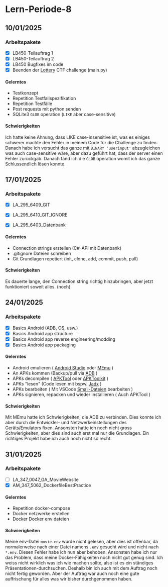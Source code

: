 # Lern-Periode-8

## 10/01/2025
### Arbeitspakete
- [x] LB450-Teilauftrag 1
- [x] LB450-Teilauftrag 2
- [x] LB450 Bugfixes im code
- [x] Beenden der [Lottery](https://library.m0unt41n.ch/challenges/lottery) CTF challenge (main.py)

#### Gelerntes
- Testkonzept
- Repetition Testfallspezifikation
- Repetition Testfälle
- Post requests mit python senden
- SQLite3 `GLOB` operation (`LIKE` aber case-sensitive)

#### Schwierigkeiten
Ich hatte keine Ahnung, dass LIKE case-insensitive ist, was es einiges schwerer machte den Fehler in meinem Code für die Challenge zu finden. Danach habe ich versucht das ganze mit `BINARY 'userinput'` abzugleichen was auch case-sensitive wäre, aber dazu geführt hat, dass der server einen Fehler zurückgab. Danach fand ich die `GLOB` operation womit ich das ganze Schlussendlich lösen konnte.

## 17/01/2025
### Arbeitspakete
- [x] LA_295_6409_GIT
- [x] LA_295_6410_GIT_IGNORE
- [x] LA_295_6403_Datenbank


#### Gelerntes
- Connection strings erstellen (C#-API mit Datenbank)
- .gitignore Dateien schreiben
- Git Grundlagen repetiert (init, clone, add, commit, push, pull)

#### Schwierigkeiten
Es dauerte lange, den Connection string richtig hinzubringen, aber jetzt funktioniert soweit alles. (noch)


## 24/01/2025
### Arbeitspakete
- [x] Basics Android (ADB, OS, usw.)
- [x] Basics Android app structure
- [x] Basics Android app reverse engineering/modding
- [x] Basics Android app packaging

#### Gelerntes
- Android emulieren ( [Android Studio](https://developer.android.com/studio) oder [MEmu](https://www.memuplay.com) )
- An APKs kommen (Backup/pull via [ADB](https://developer.android.com/tools/adb) )
- APKs decompilen ( [APKTool](https://apktool.org/) oder [APKToolkit](https://xdaforums.com/t/tool-apk-toolkit-v1-5-windows.4572881/) )
- APKs "lesen" (Code lesen mit bspw. [Jadx](https://github.com/skylot/jadx) )
- APKs bearbeiten ( Mit VSCode [Smali-Dateien](https://fileinfo.com/extension/smali) bearbeiten )
- APKs signieren, repacken und wieder installieren ( Auch APKTool )

#### Schwierigkeiten
Mit MEmu hatte ich Schwierigkeiten, die ADB zu verbinden. Dies konnte ich aber durch die Entwickler- und Netzwerkeinstellungen des Geräts/Emulators fixen. Ansonsten hatte ich noch nicht gross Schwierigkeiten, aber dies sind auch erst mal nur die Grundlagen. Ein richtiges Projekt habe ich auch noch nicht so recht.

## 31/01/2025
### Arbeitspakete
- [ ] LA_347_0047_GA_MovieWebsite
- [x] AM_347_5062_DockerfileBestPractice

#### Gelerntes
- Repetition docker-compose
- Docker netzwerke erstellen
- Docker Docker env dateien

#### Schwierigkeiten
Meine env-Datei `movie.env` wurde nicht gelesen, aber dies ist offenbar, da normalerweise nach einer Datei namens `.env` gesucht wird und nicht nach `*.env`. Diesen Fehler habe ich nun aber behoben. Ansonsten habe ich nur das Problem, dass meine Docker-Fähigkeiten noch nicht gut genug sind. Ich weiss nicht wirklich was ich wie machen sollte, also ist es ein ständiges Präsentationen-durchsuchen. Deshalb bin ich auch mit dem Auftrag noch nicht fertig geworden. Aber der Auftrag war auch noch eine gute auffrischung für alles was wir bisher durchgenommen haben.
